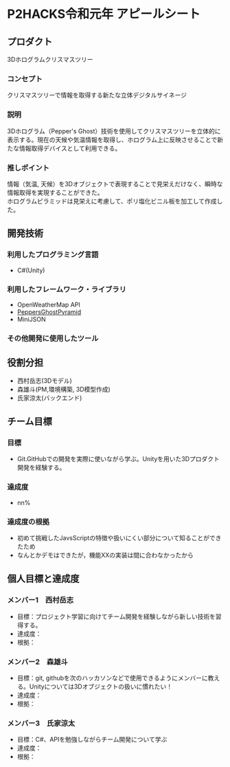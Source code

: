 # P2HACKS令和元年 アピールシート

## プロダクト
3Dホログラムクリスマスツリー

### コンセプト
クリスマスツリーで情報を取得する新たな立体デジタルサイネージ

### 説明
3Dホログラム（Pepper's Ghost）技術を使用してクリスマスツリーを立体的に表示する。現在の天候や気温情報を取得し、ホログラム上に反映させることで新たな情報取得デバイスとして利用できる。

### 推しポイント
情報（気温, 天候）を3Dオブジェクトで表現することで見栄えだけなく、瞬時な情報取得を実現することができた。  
ホログラムピラミッドは見栄えに考慮して、ポリ塩化ビニル板を加工して作成した。

## 開発技術

### 利用したプログラミング言語
- C#(Unity)

### 利用したフレームワーク・ライブラリ
- OpenWeatherMap API
- [PeppersGhostPyramid](https://github.com/KainosSoftwareLtd/PeppersGhostPyramid)
- MiniJSON

### その他開発に使用したツール


## 役割分担
- 西村岳志(3Dモデル)
- 森雄斗(PM,環境構築, 3D模型作成)
- 氏家涼太(バックエンド)

## チーム目標

### 目標
- Git.GitHubでの開発を実際に使いながら学ぶ。Unityを用いた3Dプロダクト開発を経験する。

### 達成度
- nn%

### 達成度の根拠
- 初めて挑戦したJavsScriptの特徴や扱いにくい部分について知ることができたため
- なんとかデモはできたが，機能XXの実装は間に合わなかったから

## 個人目標と達成度

### メンバー1　西村岳志
- 目標：プロジェクト学習に向けてチーム開発を経験しながら新しい技術を習得する。
- 達成度：
- 根拠：


### メンバー2　森雄斗
- 目標：git, githubを次のハッカソンなどで使用できるようにメンバーに教える。Unityについては3Dオブジェクトの扱いに慣れたい！
- 達成度：
- 根拠：

### メンバー3　氏家涼太
- 目標：C#、APIを勉強しながらチーム開発について学ぶ
- 達成度：
- 根拠：

